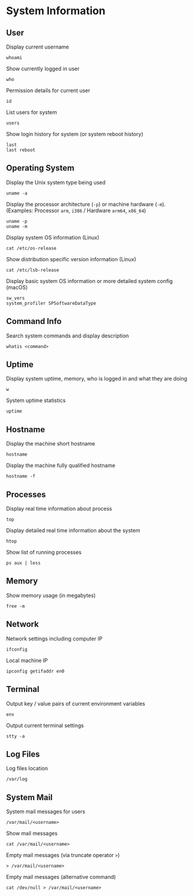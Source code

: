 # System Information

## User

Display current username

    whoami

Show currently logged in user

    who

Permission details for current user

    id

List users for system

    users

Show login history for system (or system reboot history)

    last
    last reboot

## Operating System

Display the Unix system type being used

    uname -a

Display the processor architecture (`-p`) or machine hardware (`-m`).
(Examples: Processor `arm`, `i386` / Hardware `arm64`, `x86_64`)

    uname -p
    uname -m

Display system OS information (Linux)

    cat /etc/os-release

Show distribution specific version information (Linux)

    cat /etc/lsb-release

Display basic system OS information or more detailed system config (macOS)

    sw_vers
    system_profiler SPSoftwareDataType

## Command Info

Search system commands and display description

    whatis <command>

## Uptime

Display system uptime, memory, who is logged in and what they are doing

    w

System uptime statistics

    uptime

## Hostname

Display the machine short hostname

    hostname

Display the machine fully qualified hostname

    hostname -f

## Processes

Display real time information about process

    top

Display detailed real time information about the system

    htop

Show list of running processes

    ps aux | less

## Memory

Show memory usage (in megabytes)

    free -m

## Network

Network settings including computer IP

    ifconfig

Local machine IP

    ipconfig getifaddr en0

## Terminal

Output key / value pairs of current environment variables

    env

Output current terminal settings

    stty -a

## Log Files

Log files location

    /var/log

## System Mail

System mail messages for users

    /var/mail/<username>

Show mail messages

    cat /var/mail/<username>

Empty mail messages (via truncate operator `>`)

    > /var/mail/<username>

Empty mail messages (alternative command)

    cat /dev/null > /var/mail/<username>
